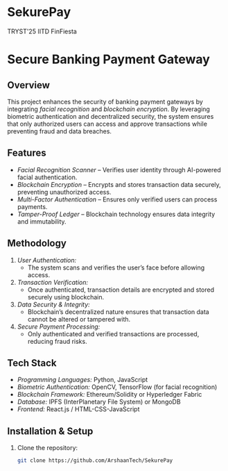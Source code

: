 # SekurePay
TRYST'25 IITD FinFiesta


# Secure Banking Payment Gateway  

## Overview  
This project enhances the security of banking payment gateways by integrating *facial recognition* and *blockchain encryption*. By leveraging biometric authentication and decentralized security, the system ensures that only authorized users can access and approve transactions while preventing fraud and data breaches.  

## Features  
- *Facial Recognition Scanner* – Verifies user identity through AI-powered facial authentication.  
- *Blockchain Encryption* – Encrypts and stores transaction data securely, preventing unauthorized access.  
- *Multi-Factor Authentication* – Ensures only verified users can process payments.  
- *Tamper-Proof Ledger* – Blockchain technology ensures data integrity and immutability.  

## Methodology  
1. *User Authentication:*  
   - The system scans and verifies the user’s face before allowing access.  
2. *Transaction Verification:*  
   - Once authenticated, transaction details are encrypted and stored securely using blockchain.  
3. *Data Security & Integrity:*  
   - Blockchain’s decentralized nature ensures that transaction data cannot be altered or tampered with.  
4. *Secure Payment Processing:*  
   - Only authenticated and verified transactions are processed, reducing fraud risks.  

## Tech Stack  
- *Programming Languages:* Python, JavaScript  
- *Biometric Authentication:* OpenCV, TensorFlow (for facial recognition)  
- *Blockchain Framework:* Ethereum/Solidity or Hyperledger Fabric  
- *Database:* IPFS (InterPlanetary File System) or MongoDB  
- *Frontend:* React.js / HTML-CSS-JavaScript  

## Installation & Setup  
1. Clone the repository:  
   ```bash
   git clone https://github.com/ArshaanTech/SekurePay
